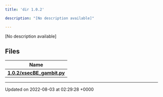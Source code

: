 ```yaml
---
title: 'dir 1.0.2'

description: "[No description available]"

---
```







[No description available]

## Files

| Name           |
| -------------- |
| **[1.0.2/xsecBE_gambit.py](/documentation/code/colliderbit_development/files/xsecbe__gambit_8py/#file-xsecbe-gambit.py)**  |






-------------------------------

Updated on 2022-08-03 at 02:29:28 +0000
